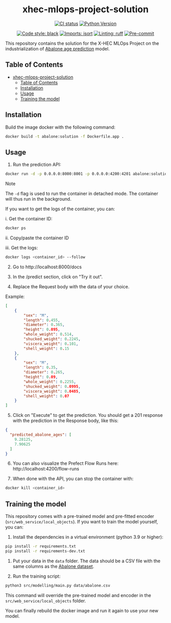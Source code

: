 <div align="center">

# xhec-mlops-project-solution

[![CI status](https://github.com/artefactory/xhec-mlops-project-solution/actions/workflows/ci.yaml/badge.svg)](https://github.com/artefactory/xhec-mlops-project-solution/actions/workflows/ci.yaml?query=branch%3Amain)
[![Python Version](https://img.shields.io/badge/python-3.9%20%7C%203.10-blue.svg)]()

[![Code style: black](https://img.shields.io/badge/code%20style-black-000000.svg)](https://github.com/psf/black)
[![Imports: isort](https://img.shields.io/badge/%20imports-isort-%231674b1?style=flat&labelColor=ef8336)](https://pycqa.github.io/isort/)
[![Linting: ruff](https://img.shields.io/endpoint?url=https://raw.githubusercontent.com/charliermarsh/ruff/main/assets/badge/v2.json)](https://github.com/astral-sh/ruff)
[![Pre-commit](https://img.shields.io/badge/pre--commit-enabled-informational?logo=pre-commit&logoColor=white)](https://github.com/artefactory/xhec-mlops-project-solution/blob/main/.pre-commit-config.yaml)
</div>

This repository contains the solution for the X-HEC MLOps Project on the industrialization of [Abalone age prediction](https://www.kaggle.com/datasets/rodolfomendes/abalone-dataset) model.

## Table of Contents

- [xhec-mlops-project-solution](#xhec-mlops-project-solution)
  - [Table of Contents](#table-of-contents)
  - [Installation](#installation)
  - [Usage](#usage)
  - [Training the model](#training-the-model)

## Installation

Build the image docker with the following command:

```bash
docker build -t abalone:solution -f Dockerfile.app .
```

## Usage

1. Run the prediction API:

```bash
docker run -d -p 0.0.0.0:8000:8001 -p 0.0.0.0:4200:4201 abalone:solution
```

> [!NOTE]
> The `-d` flag is used to run the container in detached mode. The container will thus run in the background.

If you want to get the logs of the container, you can:

i. Get the container ID:

```bash
docker ps
```

ii. Copy/paste the container ID

iii. Get the logs:

```bash
docker logs <container_id> --follow
```

2. Go to http://localhost:8000/docs

3. In the /predict section, click on "Try it out".

4. Replace the Request body with the data of your choice.

Example:

```json
[
    {
        "sex": "M",
        "length": 0.455,
        "diameter": 0.365,
        "height": 0.095,
        "whole_weight": 0.514,
        "shucked_weight": 0.2245,
        "viscera_weight": 0.101,
        "shell_weight": 0.15
    },
    {
        "sex": "M",
        "length": 0.35,
        "diameter": 0.265,
        "height": 0.09,
        "whole_weight": 0.2255,
        "shucked_weight": 0.0995,
        "viscera_weight": 0.0485,
        "shell_weight": 0.07
    }
]
```

5. Click on "Execute" to get the prediction. You should get a 201 response with the prediction in the Response body, like this:

```json
{
  "predicted_abalone_ages": [
    9.28125,
    7.90625
  ]
}
```

6. You can also visualize the Prefect Flow Runs here: http://localhost:4200/flow-runs

6. When done with the API, you can stop the container with:

```bash
docker kill <container_id>
```

## Training the model

This repository comes with a pre-trained model and pre-fitted encoder (`src/web_service/local_objects`). If you want to train the model yourself, you can:

1. Install the dependencies in a virtual environment (python 3.9 or higher):

```bash
pip install -r requirements.txt
pip install -r requirements-dev.txt
```

1. Put your data in the `data` folder. The data should be a CSV file with the same columns as the [Abalone dataset](https://www.kaggle.com/datasets/rodolfomendes/abalone-dataset).

2. Run the training script:

```bash
python3 src/modelling/main.py data/abalone.csv
```

This command will override the pre-trained model and encoder in the `src/web_service/local_objects` folder.

You can finally rebuild the docker image and run it again to use your new model.
